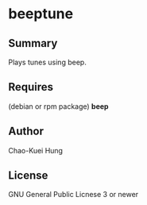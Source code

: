 # beeptune #

## Summary ##

Plays tunes using beep.

## Requires ##

(debian or rpm package) **beep**

## Author ##

Chao-Kuei Hung

## License ##

GNU General Public Licnese 3 or newer
